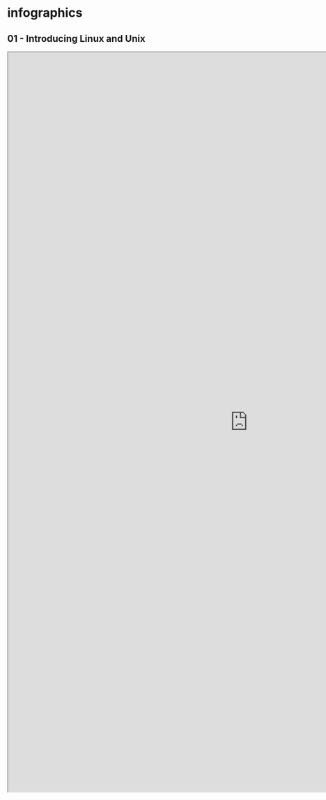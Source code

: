 # infographics

## 01 - Introducing Linux and Unix
<iframe src="https://jucajata.github.io/infographics/01_Introducing_Linux_and_Unix.html" width="1099" height="1698"></iframe>
